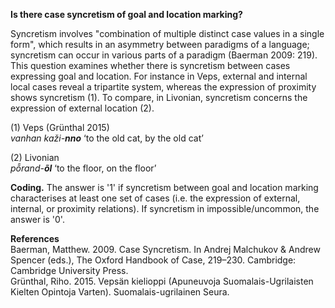 **Is there case syncretism of goal and location marking?**

Syncretism involves "combination of multiple distinct case values in a single form", which results in an asymmetry between paradigms of a language; syncretism can occur in various parts of a paradigm (Baerman 2009: 219). This question examines whether there is syncretism between cases expressing goal and location. For instance in Veps, external and internal local cases reveal a tripartite system, whereas the expression of proximity shows syncretism (1). To compare, in Livonian, syncretism concerns the expression of external location (2). 

(1) Veps (Grünthal 2015)<br/>
*vanhan kaži-**nno*** ‘to the old cat, by the old cat’

(2) Livonian<br/>
*pȭrand-**õl*** ‘to the floor, on the floor’

**Coding.** The answer is '1' if syncretism between goal and location marking characterises at least one set of cases (i.e. the expression of external, internal, or proximity relations). If syncretism in impossible/uncommon, the answer is '0'.  

**References**<br/>
Baerman, Matthew. 2009. Case Syncretism. In Andrej Malchukov & Andrew Spencer (eds.), The Oxford Handbook of Case, 219–230. Cambridge: Cambridge University Press.<br/> 
Grünthal, Riho. 2015. Vepsän kielioppi (Apuneuvoja Suomalais-Ugrilaisten Kielten Opintoja Varten). Suomalais-ugrilainen Seura.
